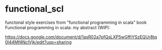 # functional_scl
functonal style exercises from "functional programming in scala"  book
Functional programming in scala: my abstract (WIP):

https://docs.google.com/document/d/1asR02a7pfQsLXP5wGffiYSzEQUr8tq0l44Mf4NclVjk/edit?usp=sharing
